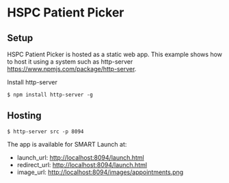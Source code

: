 # HSPC Patient Picker

## Setup

HSPC Patient Picker is hosted as a static web app.
This example shows how to host it using a system such as http-server <https://www.npmjs.com/package/http-server>.

Install http-server
````
$ npm install http-server -g
````

## Hosting
````
$ http-server src -p 8094
````

The app is available for SMART Launch at:

* launch_url: <http://localhost:8094/launch.html>
* redirect_url: <http://localhost:8094/launch.html>
* image_url: <http://localhost:8094/images/appointments.png>